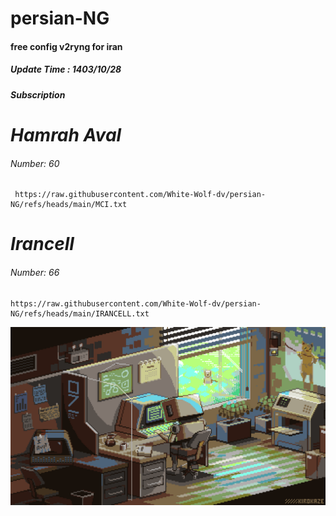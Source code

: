 # persian-NG

#### free config v2ryng for iran


<h5>Update Time : 1403/10/28</h5>

##### Subscription

  # *****Hamrah Aval*****

<h6>Number: 60 </h6>

     https://raw.githubusercontent.com/White-Wolf-dv/persian-NG/refs/heads/main/MCI.txt

# *****Irancell*****

<h6>Number: 66 </h6>

    https://raw.githubusercontent.com/White-Wolf-dv/persian-NG/refs/heads/main/IRANCELL.txt

<p align="center">
<img  src="https://github.com/White-Wolf-dv/White-Wolf-dv/blob/main/14.gif">
</p>
